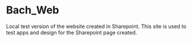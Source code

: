 # Bach_Web

Local test version of the website created in Sharepoint.
This site is used to test apps and design for the Sharepoint page created.
